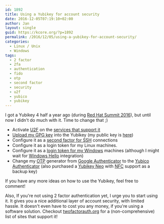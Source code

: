 ```yaml
---
id: 1892
title: Using a Yubikey for account security
date: 2016-12-05T07:19:10+02:00
author: Jan
layout: single
guid: https://kcore.org/?p=1892
permalink: /2016/12/05/using-a-yubikey-for-account-security/
categories:
  - Linux / Unix
  - Windows
tags:
  - 2 factor
  - 2fa
  - authentication
  - fido
  - otp
  - second factor
  - security
  - u2f
  - yubico
  - yubikey
---
```

I got a Yubikey 4 half a year ago (during [Red Hat Summit 2016](https://www.redhat.com/en/summit/2016)), but until now I didn't do much with it. Time to change that ;)

  * Activate [U2F](https://en.wikipedia.org/wiki/Universal_2nd_Factor) on the [services that support it](https://www.yubico.com/about/background/fido/)
  * [Upload my GPG key](https://www.yubico.com/support/knowledge-base/categories/articles/use-yubikey-openpgp/) into the Yubikey (my public key is [here](https://keybase.io/jandeluyck/pgp_keys.asc?fingerprint=43c08ece1fd57dd65b9dacc8f5aced06ef3ee450))
  * Configure it as a [second factor for SSH](https://developers.yubico.com/PGP/SSH_authentication/) connections
  * Configure it as a login token for my Linux machines.
  * Configure it as a [login token for my Windows](https://www.yubico.com/why-yubico/for-businesses/computer-login/windows-login/) machines (although I might wait for [Windows Hello](https://support.microsoft.com/en-us/help/17215/windows-10-what-is-hello) integration)
  * Change my [OTP](https://en.wikipedia.org/wiki/One-time_password) generator from [Google Authenticator](https://en.wikipedia.org/wiki/Google_Authenticator) to the [Yubico Authenticator](https://developers.yubico.com/yubioath-desktop/) (also purchased a [Yubikey Neo](https://www.yubico.com/products/yubikey-hardware/yubikey-neo/) with [NFC](https://en.wikipedia.org/wiki/Near_field_communication) support as a backup key)

If you have any more ideas on how to use the Yubikey, feel free to comment!

Also, If you're not using 2 factor authentication yet, I urge you to start using it. It gives you a nice additional layer of account security, with limited hassle. It doesn't even have to cost you any money, if you're using a software solution. Checkout [twofactorauth.org](https://twofactorauth.org) for a (non-comprehensive) list of sites that support it!

&nbsp;